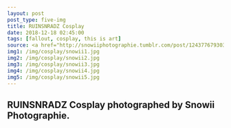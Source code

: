 ```yaml
---
layout: post
post_type: five-img
title: RUINSNRADZ Cosplay
date: 2018-12-18 02:45:00
tags: [fallout, cosplay, this is art]
source: <a href="http://snowiiphotographie.tumblr.com/post/124377679303/fallout-cosplay-group-ruinsnradz-montreal" target="_blank" rel="nofollow">RUINSNRADZ Cosplay</a>
img1: /img/cosplay/snowii1.jpg
img2: /img/cosplay/snowii2.jpg
img3: /img/cosplay/snowii3.jpg
img4: /img/cosplay/snowii4.jpg
img5: /img/cosplay/snowii5.jpg
---
```

## RUINSNRADZ Cosplay photographed by Snowii Photographie.

